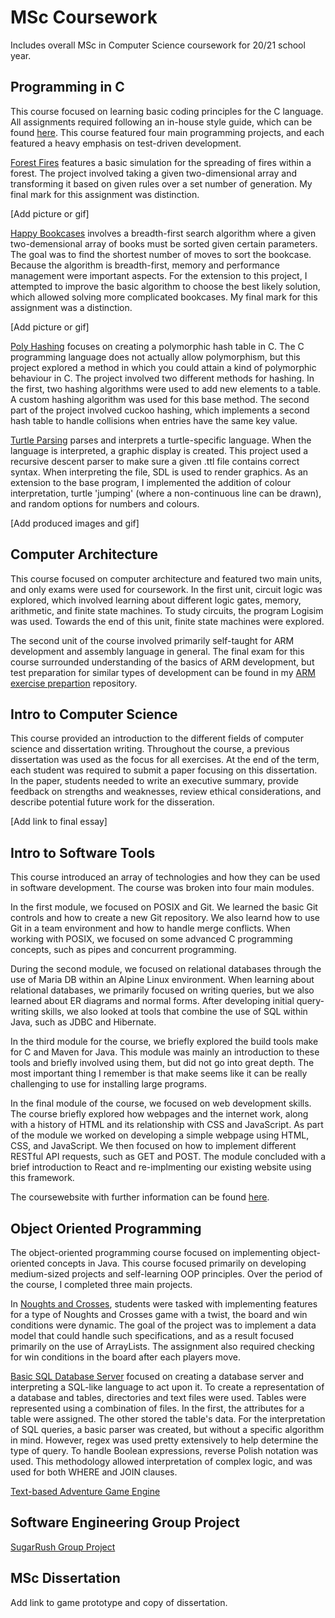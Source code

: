 # MSc Coursework
Includes overall MSc in Computer Science coursework for 20/21 school year.

## Programming in C
This course focused on learning basic coding principles for the C language. All assignments required following an in-house style guide, which can be found [here][progInC styleGuide]. This course featured four main programming projects, and each featured a heavy emphasis on test-driven development.

[Forest Fires][progInC forestFires] features a basic simulation for the spreading of fires within a forest. The project involved taking a given two-dimensional array and transforming it based on given rules over a set number of generation. My final mark for this assignment was distinction.

[Add picture or gif]

[Happy Bookcases][progInC happyBookcases] involves a breadth-first search algorithm where a given two-demensional array of books must be sorted given certain parameters. The goal was to find the shortest number of moves to sort the bookcase. Because the algorithm is breadth-first, memory and performance management were important aspects. For the extension to this project, I attempted to improve the basic algorithm to choose the best likely solution, which allowed solving more complicated bookcases. My final mark for this assignment was a distinction.

[Add picture or gif]

[Poly Hashing][progInC polyHashing] focuses on creating a polymorphic hash table in C. The C programming language does not actually allow polymorphism, but this project explored a method in which you could attain a kind of polymorphic behaviour in C. The project involved two different methods for hashing. In the first, two hashing algorithms were used to add new elements to a table. A custom hashing algorithm was used for this base method. The second part of the project involved cuckoo hashing, which implements a second hash table to handle collisions when entries have the same key value.

[Turtle Parsing][progInC turtleParsing] parses and interprets a turtle-specific language. When the language is interpreted, a graphic display is created. This project used a recursive descent parser to make sure a given .ttl file contains correct syntax. When interpreting the file, SDL is used to render graphics. As an extension to the base program, I implemented the addition of colour interpretation, turtle 'jumping' (where a non-continuous line can be drawn), and random options for numbers and colours.

[Add produced images and gif]

## Computer Architecture

This course focused on computer architecture and featured two main units, and only exams were used for coursework. In the first unit, circuit logic was explored, which involved learning about different logic gates, memory, arithmetic, and finite state machines. To study circuits, the program Logisim was used. Towards the end of this unit, finite state machines were explored.

The second unit of the course involved primarily self-taught for ARM development and assembly language in general. The final exam for this course surrounded understanding of the basics of ARM development, but test preparation for similar types of development can be found in my [ARM exercise prepartion][arm practice] repository.

## Intro to Computer Science

This course provided an introduction to the different fields of computer science and dissertation writing. Throughout the course, a previous dissertation was used as the focus for all exercises. At the end of the term, each student was required to submit a paper focusing on this dissertation. In the paper, students needed to write an executive summary, provide feedback on strengths and weaknesses, review ethical considerations, and describe potential future work for the disseration.

[Add link to final essay]

## Intro to Software Tools

This course introduced an array of technologies and how they can be used in software development. The course was broken into four main modules. 

In the first module, we focused on POSIX and Git. We learned the basic Git controls and how to create a new Git repository. We also learnd how to use Git in a team environment and how to handle merge conflicts. When working with POSIX, we focused on some advanced C programming concepts, such as pipes and concurrent programming.

During the second module, we focused on relational databases through the use of Maria DB within an Alpine Linux environment. When learning about relational databases, we primarily focused on writing queries, but we also learned about ER diagrams and normal forms. After developing initial query-writing skills, we also looked at tools that combine the use of SQL within Java, such as JDBC and Hibernate.

In the third module for the course, we briefly explored the build tools make for C and Maven for Java. This module was mainly an introduction to these tools and briefly involved using them, but did not go into great depth. The most important thing I remember is that make seems like it can be really challenging to use for installing large programs.

In the final module of the course, we focused on web development skills. The course briefly explored how webpages and the internet work, along with a history of HTML and its relationship with CSS and JavaScript. As part of the module we worked on developing a simple webpage using HTML, CSS, and JavaScript. We then focused on how to implement different RESTful API requests, such as GET and POST. The module concluded with a brief introduction to React and re-implmenting our existing website using this framework.

The coursewebsite with further information can be found [here][softwareToolsSite].

## Object Oriented Programming

The object-oriented programming course focused on implementing object-oriented concepts in Java. This course focused primarily on developing medium-sized projects and self-learning OOP principles. Over the period of the course, I completed three main projects.

In [Noughts and Crosses][java oxo], students were tasked with implementing features for a type of Noughts and Crosses game with a twist, the board and win conditions were dynamic. The goal of the project was to implement a data model that could handle such specifications, and as a result focused primarily on the use of ArrayLists. The assignment also required checking for win conditions in the board after each players move.

[Basic SQL Database Server][java db] focused on creating a database server and interpreting a SQL-like language to act upon it. To create a representation of a database and tables, directories and text files were used. Tables were represented using a combination of files. In the first, the attributes for a table were assigned. The other stored the table's data. For the interpretation of SQL queries, a basic parser was created, but without a specific algorithm in mind. However, regex was used pretty extensively to help determine the type of query. To handle Boolean expressions, reverse Polish notation was used. This methodology allowed interpretation of complex logic, and was used for both WHERE and JOIN clauses. 

[Text-based Adventure Game Engine][java stag]

## Software Engineering Group Project

[SugarRush Group Project][segp sugarRush]

## MSc Dissertation

Add link to game prototype and copy of dissertation.

[progInC styleGuide]: https://github.com/csnwc/Exercises-In-C/blob/main/exercisesInC.pdf
[progInC forestFires]: https://github.com/zkturman/1201ForestFire
[progInC happyBookcases]: https://github.com/zkturman/1201HappyBookcases
[progInC polyHashing]: https://github.com/zkturman/1201PolyHashing
[progInC turtleParsing]: https://github.com/zkturman/1201TurtleParsing
[arm practice]: https://github.com/zkturman/ARM-Playground
[softwareToolsSite]: https://cs-uob.github.io/COMSM0085/
[java oxo]: https://github.com/zkturman/COMSM0086-OXO
[java db]: https://github.com/zkturman/COMSM0086-DB
[java stag]: https://github.com/zkturman/COMSM0086-STAG 
[segp sugarRush]: https://github.com/zkturman/SugarRush
